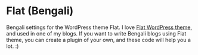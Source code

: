 # Flat (Bengali)
Bengali settings for the WordPress theme Flat. I love <a href="https://wordpress.org/themes/flat/" rel="nofollow noopener noreferrer" target="_blank">Flat WordPress theme</a>, and used in one of my blogs. If you want to write Bengali blogs using Flat theme, you can create a plugin of your own, and these code will help you a lot. :)
